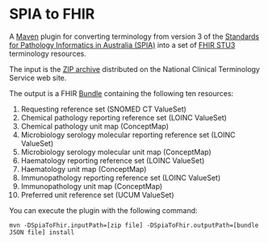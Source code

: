 # SPIA to FHIR

A [Maven](https://maven.apache.org/) plugin for converting terminology from
version 3 of the
[Standards for Pathology Informatics in Australia (SPIA)](https://test.rcpa.edu.au/Library/Practising-Pathology/PTIS/APUTS-Downloads)
into a set of [FHIR STU3](https://hl7.org/fhir/STU3/) terminology resources.

The input is the
[ZIP archive](https://www.healthterminologies.gov.au/access?content=rcpadownload)
distributed on the National Clinical Terminology Service web site.

The output is a FHIR [Bundle](https://hl7.org/fhir/STU3/bundle.html) containing
the following ten resources:

1. Requesting reference set (SNOMED CT ValueSet)
2. Chemical pathology reporting reference set (LOINC ValueSet)
3. Chemical pathology unit map (ConceptMap)
4. Microbiology serology molecular reporting reference set (LOINC ValueSet)
5. Microbiology serology molecular unit map (ConceptMap)
6. Haematology reporting reference set (LOINC ValueSet)
7. Haematology unit map (ConceptMap)
8. Immunopathology reporting reference set (LOINC ValueSet)
9. Immunopathology unit map (ConceptMap)
10. Preferred unit reference set (UCUM ValueSet)

You can execute the plugin with the following command:

```
mvn -DSpiaToFhir.inputPath=[zip file] -DSpiaToFhir.outputPath=[bundle JSON file] install
```
